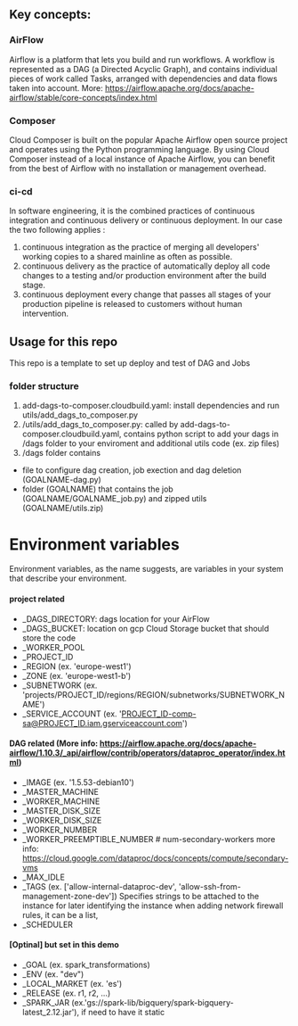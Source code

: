 ## Key concepts:

### AirFlow
Airflow is a platform that lets you build and run workflows. A workflow is represented as a DAG (a Directed Acyclic Graph), and contains individual pieces of work called Tasks, arranged with dependencies and data flows taken into account. More: https://airflow.apache.org/docs/apache-airflow/stable/core-concepts/index.html 

### Composer
Cloud Composer is built on the popular Apache Airflow open source project and operates using the Python programming language. By using Cloud Composer instead of a local instance of Apache Airflow, you can benefit from the best of Airflow with no installation or management overhead.


### ci-cd 
In software engineering, it is the combined practices of continuous integration and continuous delivery or continuous deployment. 
In our case the two following applies :
1) continuous integration as the practice of merging all developers' working copies to a shared mainline as often as possible.
2) continuous delivery as the practice of automatically deploy all code changes to a testing and/or production environment after the build stage.
3) continuous deployment every change that passes all stages of your production pipeline is released to customers without human intervention.


## Usage for this repo 

This repo is a template to set up deploy and test of DAG and Jobs 

### folder structure 
1) add-dags-to-composer.cloudbuild.yaml: install dependencies and run utils/add_dags_to_composer.py
2) /utils/add_dags_to_composer.py: called by add-dags-to-composer.cloudbuild.yaml, contains python script to add your dags in /dags folder to your enviroment and additional utils code (ex. zip files)
3) /dags folder contains
*  file to configure dag creation, job exection and  dag deletion (GOALNAME-dag.py)
*  folder (GOALNAME) that contains the job (GOALNAME/GOALNAME_job.py) and zipped utils (GOALNAME/utils.zip)

# Environment variables
Environment variables, as the name suggests, are variables in your system that describe your environment. 

#### project related
*  _DAGS_DIRECTORY:   dags location for your AirFlow 
*  _DAGS_BUCKET:  location on gcp Cloud Storage bucket that should store the code
* _WORKER_POOL
* _PROJECT_ID
* _REGION (ex. 'europe-west1')
* _ZONE (ex. 'europe-west1-b')
* _SUBNETWORK (ex. 'projects/PROJECT_ID/regions/REGION/subnetworks/SUBNETWORK_NAME')
* _SERVICE_ACCOUNT (ex. 'PROJECT_ID-comp-sa@PROJECT_ID.iam.gserviceaccount.com')

#### DAG related (More info: https://airflow.apache.org/docs/apache-airflow/1.10.3/_api/airflow/contrib/operators/dataproc_operator/index.html)
* _IMAGE (ex. '1.5.53-debian10')
* _MASTER_MACHINE
* _WORKER_MACHINE
* _MASTER_DISK_SIZE
* _WORKER_DISK_SIZE
* _WORKER_NUMBER
* _WORKER_PREEMPTIBLE_NUMBER # num-secondary-workers more info: https://cloud.google.com/dataproc/docs/concepts/compute/secondary-vms
* _MAX_IDLE
* _TAGS  (ex. ['allow-internal-dataproc-dev', 'allow-ssh-from-management-zone-dev']) Specifies strings to be attached to the instance for later identifying the instance when adding network firewall rules, it can be a list, 
* _SCHEDULER

####  [Optinal]  but set in this demo
* _GOAL (ex. spark_transformations)
* _ENV (ex. "dev")
* _LOCAL_MARKET (ex. 'es')
* _RELEASE  (ex. r1, r2, ...) 
* _SPARK_JAR (ex.'gs://spark-lib/bigquery/spark-bigquery-latest_2.12.jar'), if need to have it static 



